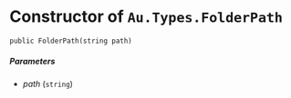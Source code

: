 # Constructor of `Au.Types.FolderPath`

```
public FolderPath(string path)
```

##### Parameters

- *path*  (`string`)